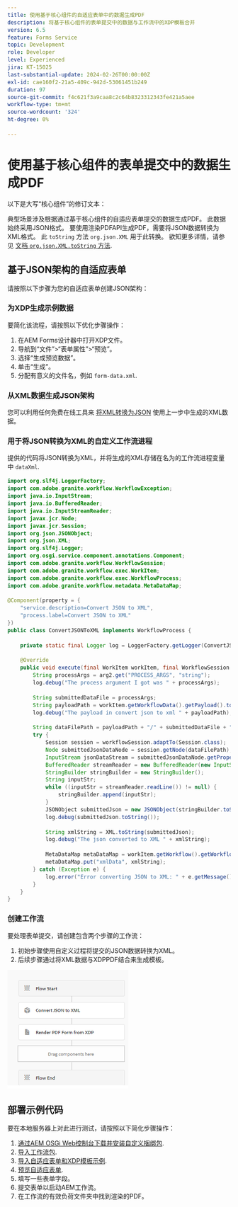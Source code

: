 ```yaml
---
title: 使用基于核心组件的自适应表单中的数据生成PDF
description: 将基于核心组件的表单提交中的数据与工作流中的XDP模板合并
version: 6.5
feature: Forms Service
topic: Development
role: Developer
level: Experienced
jira: KT-15025
last-substantial-update: 2024-02-26T00:00:00Z
exl-id: cae160f2-21a5-409c-942d-53061451b249
duration: 97
source-git-commit: f4c621f3a9caa8c2c64b8323312343fe421a5aee
workflow-type: tm+mt
source-wordcount: '324'
ht-degree: 0%

---
```


# 使用基于核心组件的表单提交中的数据生成PDF

以下是大写“核心组件”的修订文本：

典型场景涉及根据通过基于核心组件的自适应表单提交的数据生成PDF。 此数据始终采用JSON格式。 要使用渲染PDFAPI生成PDF，需要将JSON数据转换为XML格式。 此 `toString` 方法 `org.json.XML` 用于此转换。 欲知更多详情，请参见 [文档 `org.json.XML.toString` 方法](https://www.javadoc.io/doc/org.json/json/20171018/org/json/XML.html#toString-java.lang.Object-).

## 基于JSON架构的自适应表单

请按照以下步骤为您的自适应表单创建JSON架构：

### 为XDP生成示例数据

要简化该流程，请按照以下优化步骤操作：

1. 在AEM Forms设计器中打开XDP文件。
1. 导航到“文件”>“表单属性”>“预览”。
1. 选择“生成预览数据”。
1. 单击“生成”。
1. 分配有意义的文件名，例如 `form-data.xml`.

### 从XML数据生成JSON架构

您可以利用任何免费在线工具来 [将XML转换为JSON](https://jsonformatter.org/xml-to-jsonschema) 使用上一步中生成的XML数据。

### 用于将JSON转换为XML的自定义工作流进程

提供的代码将JSON转换为XML，并将生成的XML存储在名为的工作流进程变量中 `dataXml`.

```java
import org.slf4j.LoggerFactory;
import com.adobe.granite.workflow.WorkflowException;
import java.io.InputStream;
import java.io.BufferedReader;
import java.io.InputStreamReader;
import javax.jcr.Node;
import javax.jcr.Session;
import org.json.JSONObject;
import org.json.XML;
import org.slf4j.Logger;
import org.osgi.service.component.annotations.Component;
import com.adobe.granite.workflow.WorkflowSession;
import com.adobe.granite.workflow.exec.WorkItem;
import com.adobe.granite.workflow.exec.WorkflowProcess;
import com.adobe.granite.workflow.metadata.MetaDataMap;

@Component(property = {
    "service.description=Convert JSON to XML",
    "process.label=Convert JSON to XML"
})
public class ConvertJSONToXML implements WorkflowProcess {

    private static final Logger log = LoggerFactory.getLogger(ConvertJSONToXML.class);

    @Override
    public void execute(final WorkItem workItem, final WorkflowSession workflowSession, final MetaDataMap arg2) throws WorkflowException {
        String processArgs = arg2.get("PROCESS_ARGS", "string");
        log.debug("The process argument I got was " + processArgs);
        
        String submittedDataFile = processArgs;
        String payloadPath = workItem.getWorkflowData().getPayload().toString();
        log.debug("The payload in convert json to xml " + payloadPath);
        
        String dataFilePath = payloadPath + "/" + submittedDataFile + "/jcr:content";
        try {
            Session session = workflowSession.adaptTo(Session.class);
            Node submittedJsonDataNode = session.getNode(dataFilePath);
            InputStream jsonDataStream = submittedJsonDataNode.getProperty("jcr:data").getBinary().getStream();
            BufferedReader streamReader = new BufferedReader(new InputStreamReader(jsonDataStream, "UTF-8"));
            StringBuilder stringBuilder = new StringBuilder();
            String inputStr;
            while ((inputStr = streamReader.readLine()) != null) {
                stringBuilder.append(inputStr);
            }
            JSONObject submittedJson = new JSONObject(stringBuilder.toString());
            log.debug(submittedJson.toString());
            
            String xmlString = XML.toString(submittedJson);
            log.debug("The json converted to XML " + xmlString);
            
            MetaDataMap metaDataMap = workItem.getWorkflow().getWorkflowData().getMetaDataMap();
            metaDataMap.put("xmlData", xmlString);
        } catch (Exception e) {
            log.error("Error converting JSON to XML: " + e.getMessage(), e);
        }
    }
}
```

### 创建工作流

要处理表单提交，请创建包含两个步骤的工作流：

1. 初始步骤使用自定义过程将提交的JSON数据转换为XML。
1. 后续步骤通过将XML数据与XDPPDF结合来生成模板。

![json-to-xml](assets/json-to-xml-process-step.png)


## 部署示例代码

要在本地服务器上对此进行测试，请按照以下简化步骤操作：

1. [通过AEM OSGi Web控制台下载并安装自定义捆绑包](assets/convertJsonToXML.core-1.0.0-SNAPSHOT.jar).
1. [导入工作流包](assets/workflow_to_render_pdf.zip).
1. [导入自适应表单和XDP模板示例](assets/adaptive_form_and_xdp_template.zip).
1. [预览自适应表单](http://localhost:4502/content/dam/formsanddocuments/f23/jcr:content?wcmmode=disabled).
1. 填写一些表单字段。
1. 提交表单以启动AEM工作流。
1. 在工作流的有效负荷文件夹中找到渲染的PDF。
